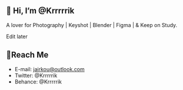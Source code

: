 **👋 Hi, I’m @Krrrrrik**
---
A lover for Photography | Keyshot | Blender | Figma | & Keep on Study.

Edit later

**📮Reach Me**
---
- E-mail: jairkou@outlook.com
- Twitter: @Krrrrrik
- Behance: @Krrrrrik

